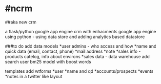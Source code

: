 #ncrm
====
##aka new crm 

a flask/python google app engine crm with enhacments
google app engine using python - using data store and adding analytics based datastore


###to do
add data models
    *user admins - who access and how
    *name and quick data (email, contact, phone)
    *mail address
    *note
    *sales info - products catelog, info about environs 
    *sales data - data warehouse 
add search user bm25 model with boost words

templates
    add wtforms
    *user
    *name and qd
     *accounts/prospects
     *events
     *notes in a twitter like layout

